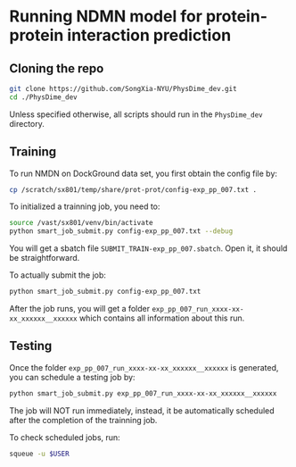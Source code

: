 # Running NDMN model for protein-protein interaction prediction

## Cloning the repo

```bash
git clone https://github.com/SongXia-NYU/PhysDime_dev.git
cd ./PhysDime_dev
```

Unless specified otherwise, all scripts should run in the `PhysDime_dev` directory.

## Training

To run NMDN on DockGround data set, you first obtain the config file by:

```bash
cp /scratch/sx801/temp/share/prot-prot/config-exp_pp_007.txt .
```

To initialized a trainning job, you need to:

```bash
source /vast/sx801/venv/bin/activate
python smart_job_submit.py config-exp_pp_007.txt --debug
```

You will get a sbatch file `SUBMIT_TRAIN-exp_pp_007.sbatch`. Open it, it should be straightforward.

To actually submit the job:

```bash
python smart_job_submit.py config-exp_pp_007.txt
```

After the job runs, you will get a folder `exp_pp_007_run_xxxx-xx-xx_xxxxxx__xxxxxx` which contains all information about this run.

## Testing

Once the folder `exp_pp_007_run_xxxx-xx-xx_xxxxxx__xxxxxx` is generated, you can schedule a testing job by:

```bash
python smart_job_submit.py exp_pp_007_run_xxxx-xx-xx_xxxxxx__xxxxxx
```

The job will NOT run immediately, instead, it be automatically scheduled after the completion of the trainning job.

To check scheduled jobs, run:

```bash
squeue -u $USER
```
